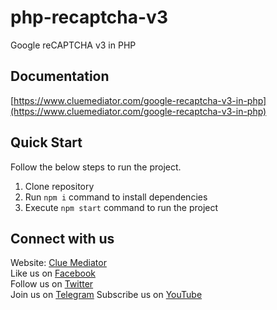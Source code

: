 # php-recaptcha-v3

Google reCAPTCHA v3 in PHP

## Documentation

[https://www.cluemediator.com/google-recaptcha-v3-in-php](https://www.cluemediator.com/google-recaptcha-v3-in-php)

## Quick Start

Follow the below steps to run the project.

1. Clone repository
2. Run `npm i` command to install dependencies
3. Execute `npm start` command to run the project

## Connect with us

Website: [Clue Mediator](https://www.cluemediator.com)  
Like us on [Facebook](https://www.facebook.com/thecluemediator)  
Follow us on [Twitter](https://twitter.com/cluemediator)  
Join us on [Telegram](https://t.me/cluemediator)
Subscribe us on [YouTube](https://www.youtube.com/ClueMediator)